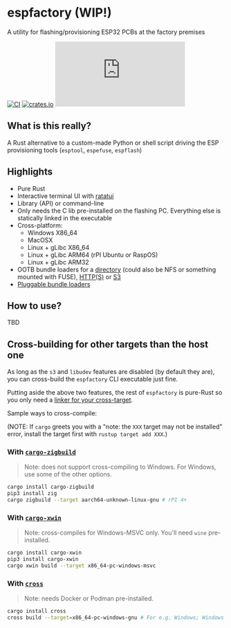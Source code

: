 # espfactory (WIP!)

A utility for flashing/provisioning ESP32 PCBs at the factory premises

[![CI](https://github.com/ivmarkov/espfactory/actions/workflows/ci.yml/badge.svg)](https://github.com/ivmarkov/espfactory/actions/workflows/ci.yml)
[![crates.io](https://img.shields.io/crates/v/espfactory.svg)](https://crates.io/crates/espfactory)
[![Matrix](https://img.shields.io/matrix/esp-rs:matrix.org?label=join%20matrix&color=BEC5C9&logo=matrix)](https://matrix.to/#/#esp-rs:matrix.org)

## What is this really?

A Rust alternative to a custom-made Python or shell script driving the ESP provisioning tools (`esptool`, `espefuse`, `espflash`)

## Highlights

- Pure Rust
- Interactive terminal UI with [ratatui](https://github.com/ratatui/ratatui)
- Library (API) or command-line
- Only needs the C lib pre-installed on the flashing PC. Everything else is statically linked in the executable
- Cross-platform:
  -  Windows X86_64
  -  MacOSX
  -  Linux + gLibc X86_64
  -  Linux + gLibc ARM64 (rPI Ubuntu or RaspOS)
  -  Linux + gLibc ARM32
- OOTB bundle loaders for a [directory](src/loader/dir.rs) (could also be NFS or something mounted with FUSE), [HTTP(S)](src.loader.http.rs) or [S3](src/loader/s3.rs)
- [Pluggable bundle loaders](src/loader.rs)

## How to use?

TBD

## Cross-building for other targets than the host one

As long as the `s3` and `libudev` features are disabled (by default they are), you can cross-build the `espfactory` CLI executable just fine.

Putting aside the above two features, the rest of `espfactory` is pure-Rust so you only need a [linker for your cross-target](https://capnfabs.net/posts/cross-compiling-rust-apps-raspberry-pi/).

Sample ways to cross-compile:

(NOTE: If `cargo` greets you with a "note: the `XXX` target may not be installed" error, install the target first with `rustup target add XXX`.)

### With [`cargo-zigbuild`](https://github.com/rust-cross/cargo-zigbuild) 

> Note: does not support cross-compiling to Windows. For Windows, use some of the other options.

```sh
cargo install cargo-zigbuild
pip3 install zig
cargo zigbuild --target aarch64-unknown-linux-gnu # rPI 4+
```

### With [`cargo-xwin`](https://github.com/rust-cross/cargo-xwin) 

> Note: cross-compiles for Windows-MSVC only. You'll need `wine` pre-installed.

```sh
cargo install cargo-xwin
pip3 install cargo-xwin
cargo xwin build --target x86_64-pc-windows-msvc
```

### With [`cross`](https://hackernoon.com/building-a-wireless-thermostat-in-rust-for-raspberry-pi-part-2) 

> Note: needs Docker or Podman pre-installed.

```sh
cargo install cross
cross build --target=x86_64-pc-windows-gnu # For e.g. Windows; Windows MSVC is not supported, only the GNU target
```
